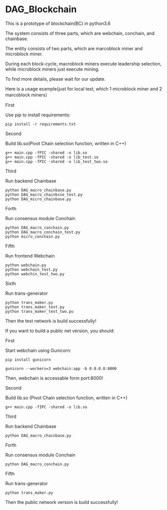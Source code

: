 # DAG_Blockchain

This is a prototype of blockchain(BC) in python3.6

The system consists of three parts, which are webchain, conchain, and chainbase.

The entity consists of two parts, which are marcoblock miner and microblock miner.

During each block-cycle, macroblock miners execute leadership selection, while microblock miners just execute mining.

To find more details, please wait for our update.

Here is a usage example(just for local test, which 1 microblock miner and 2 marcoblock miners）

First

Use pip to install requirements:
```
pip install -r requirements.txt
```
Second

Build lib.so(Pivot Chain selection function, written in C++)
```
g++ main.cpp -fPIC -shared -o lib.so
g++ main.cpp -fPIC -shared -o lib_test.so
g++ main.cpp -fPIC -shared -o lib_test_two.so
```
Third

Run backend Chainbase
```
python DAG_macro_chainbase.py
python DAG_macro_chainbsse_test.py
python DAG_micro_chainbase.py
```
Forth

Run consensus module Conchain
```
python DAG_macro_conchain.py
python DAG_macro_conchain_test.py
python micro_conchain.py
```
Fifth

Run frontend Webchain
```
python webchain.py
python webchain_test.py
python webchin_test_two.py
```
Sixth

Run trans-generator
```
python trans_maker.py
python trans_maker_test.py
python trans_maker_test_two.pu
```
Then the test network is build successfully!

If you want to build a public net version, you should:

First

Start webchain using Gunicorn:

```
pip install gunicorn
```

```
gunicorn --workers=3 webchain:app -b 0.0.0.0:8000
```

Then, webchain is accessable form port:8000!

Second 

Build lib.so (Pivot Chain selection function, written in C++)
```
g++ main.cpp -fIPC -shared -o lib.so
```
Third

Run backend Chainbase
```
python DAG_macro_chainbase.py
```
Forth

Run consensus module Conchain
```
python DAG_macro_conchain.py
```
Fifth

Run trans-generator
```
python trans_maker.py
```
Then the public network version is build successfully!

